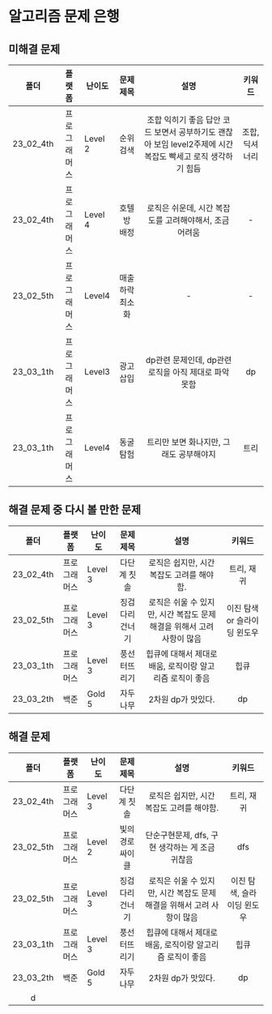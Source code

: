 # 알고리즘 문제 은행

## 미해결 문제

| 폴더        | 플랫폼    | 난이도     | 문제 제목     | 설명                                                              | 키워드      |
|:---------:|:------:| ------- |:---------:|:---------------------------------------------------------------:|:--------:|
| 23_02_4th | 프로그래머스 | Level 2 | 순위 검색     | 조합 익히기 좋음 답안 코드 보면서 공부하기도 괜찮아 보임 level2주제에 시간복잡도 빡세고 로직 생각하기 힘듬 | 조합, 딕셔너리 |
| 23_02_4th | 프로그래머스 | Level 4 | 호텔방 배정    | 로직은 쉬운데, 시간 복잡도를 고려해야해서, 조금 어려움                                 | -        |
| 23_02_5th | 프로그래머스 | Level4  | 매출 하락 최소화 | -                                                               | -        |
| 23_03_1th | 프로그래머스 | Level3  | 광고 삽입     | dp관련 문제인데, dp관련 로직을 아직 제대로 파악 못함                                | dp       |
| 23_03_1th | 프로그래머스 | Level4  | 동굴 탐험     | 트리만 보면 화나지만, 그래도 공부해야지                                          | 트리       |

## 해결 문제 중 다시 볼 만한 문제

| 폴더        | 플랫폼    | 난이도     | 문제 제목    | 설명                                        | 키워드               |
|:---------:|:------:| ------- |:--------:|:-----------------------------------------:|:-----------------:|
| 23_02_4th | 프로그래머스 | Level 3 | 다단계 칫솔   | 로직은 쉽지만, 시간 복잡도 고려를 해야함.                  | 트리, 재귀            |
| 23_02_5th | 프로그래머스 | Level 3 | 징검다리 건너기 | 로직은 쉬울 수 있지만, 시간 복잡도 문제 해결을 위해서 고려 사항이 많음 | 이진 탐색 or 슬라이딩 윈도우 |
| 23_03_1th | 프로그래머스 | Level 3 | 풍선 터뜨리기  | 힙큐에 대해서 제대로 배움, 로직이랑 알고리즘 로직이 좋음          | 힙큐                |
| 23_03_2th | 백준     | Gold 5  | 자두나무     | 2차원 dp가 맛있다.                              | dp                |

## 해결 문제

| 폴더        | 플랫폼    | 난이도     | 문제 제목    | 설명                                        | 키워드             |
|:---------:|:------:| ------- |:--------:|:-----------------------------------------:|:---------------:|
| 23_02_4th | 프로그래머스 | Level 3 | 다단계 칫솔   | 로직은 쉽지만, 시간 복잡도 고려를 해야함.                  | 트리, 재귀          |
| 23_02_5th | 프로그래머스 | Level 2 | 빛의경로싸이클  | 단순구현문제, dfs, 구현 생각하는 게 조금 귀찮음             | dfs             |
| 23_02_5th | 프로그래머스 | Level 3 | 징검다리 건너기 | 로직은 쉬울 수 있지만, 시간 복잡도 문제 해결을 위해서 고려 사항이 많음 | 이진 탐색, 슬라이딩 윈도우 |
| 23_03_1th | 프로그래머스 | Level 3 | 풍선 터뜨리기  | 힙큐에 대해서 제대로 배움, 로직이랑 알고리즘 로직이 좋음          | 힙큐              |
| 23_03_2th | 백준     | Gold 5  | 자두나무     | 2차원 dp가 맛있다.                              | dp              |
| d         |        |         |          |                                           |                 |
